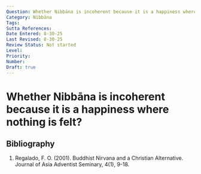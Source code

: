 ```yaml
---
Question: Whether Nibbāna is incoherent because it is a happiness where nothing is felt?
Category: Nibbāna
Tags: 
Sutta References: 
Date Entered: 8-30-25
Last Revised: 8-30-25
Review Status: Not started
Level: 
Priority: 
Number: 
Draft: true
---
```


# Whether Nibbāna is incoherent because it is a happiness where nothing is felt?

## Bibliography

1. Regalado, F. O. (2001). Buddhist Nirvana and a Christian Alternative. Journal of Asia Adventist Seminary, 4(1), 9-18.
<!-- 

Notes:



 -->